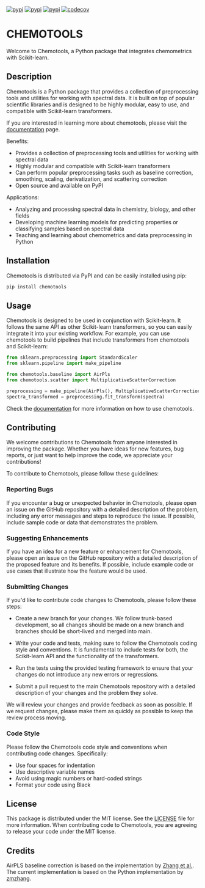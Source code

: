 [![pypi](https://img.shields.io/pypi/v/chemotools)](https://pypi.org/project/chemotools)
[![pypi](https://img.shields.io/pypi/pyversions/chemotools)](https://pypi.org/project/chemotools)
[![pypi](https://img.shields.io/pypi/l/chemotools)](https://github.com/paucablop/chemotools/blob/main/LICENSE)
[![codecov](https://codecov.io/github/paucablop/chemotools/branch/main/graph/badge.svg?token=D7JUJM89LN)](https://codecov.io/github/paucablop/chemotools)

# CHEMOTOOLS

Welcome to Chemotools, a Python package that integrates chemometrics with Scikit-learn.

## Description

Chemotools is a Python package that provides a collection of preprocessing tools and utilities for working with spectral data. It is built on top of popular scientific libraries and is designed to be highly modular, easy to use, and compatible with Scikit-learn transformers.

If you are interested in learning more about chemotools, please visit the [documentation](https://paucablop.github.io/chemotools/) page.

Benefits:
- Provides a collection of preprocessing tools and utilities for working with spectral data
- Highly modular and compatible with Scikit-learn transformers
- Can perform popular preprocessing tasks such as baseline correction, smoothing, scaling, derivatization, and scattering correction
- Open source and available on PyPI

Applications:
- Analyzing and processing spectral data in chemistry, biology, and other fields
- Developing machine learning models for predicting properties or classifying samples based on spectral data
- Teaching and learning about chemometrics and data preprocessing in Python

## Installation

Chemotools is distributed via PyPI and can be easily installed using pip:

```bash
pip install chemotools
```

## Usage

Chemotools is designed to be used in conjunction with Scikit-learn. It follows the same API as other Scikit-learn transformers, so you can easily integrate it into your existing workflow. For example, you can use chemotools to build pipelines that include transformers from chemotools and Scikit-learn:

```python
from sklearn.preprocessing import StandardScaler
from sklearn.pipeline import make_pipeline

from chemotools.baseline import AirPls
from chemotools.scatter import MultiplicativeScatterCorrection

preprocessing = make_pipeline(AirPls(), MultiplicativeScatterCorrection(), StandardScaler(with_std=False)) 
spectra_transformed = preprocessing.fit_transform(spectra)
```

Check the [documentation](https://paucablop.github.io/chemotools/) for more information on how to use chemotools.


## Contributing

We welcome contributions to Chemotools from anyone interested in improving the package. Whether you have ideas for new features, bug reports, or just want to help improve the code, we appreciate your contributions!

To contribute to Chemotools, please follow these guidelines:

### Reporting Bugs

If you encounter a bug or unexpected behavior in Chemotools, please open an issue on the GitHub repository with a detailed description of the problem, including any error messages and steps to reproduce the issue. If possible, include sample code or data that demonstrates the problem.

### Suggesting Enhancements

If you have an idea for a new feature or enhancement for Chemotools, please open an issue on the GitHub repository with a detailed description of the proposed feature and its benefits. If possible, include example code or use cases that illustrate how the feature would be used.

### Submitting Changes

If you'd like to contribute code changes to Chemotools, please follow these steps:

- Create a new branch for your changes. We follow trunk-based development, so all changes should be made on a new branch and branches should be short-lived and merged into main.

- Write your code and tests, making sure to follow the Chemotools coding style and conventions. It is fundamental to include tests for both, the Scikit-learn API and the functionality of the transformers.

- Run the tests using the provided testing framework to ensure that your changes do not introduce any new errors or regressions.

- Submit a pull request to the main Chemotools repository with a detailed description of your changes and the problem they solve.

We will review your changes and provide feedback as soon as possible. If we request changes, please make them as quickly as possible to keep the review process moving.

### Code Style

Please follow the Chemotools code style and conventions when contributing code changes. Specifically:

- Use four spaces for indentation
- Use descriptive variable names
- Avoid using magic numbers or hard-coded strings
- Format your code using Black

## License

This package is distributed under the MIT license. See the [LICENSE](LICENSE) file for more information. When contributing code to Chemotools, you are agreeing to release your code under the MIT license.

## Credits

AirPLS baseline correction is based on the implementation by [Zhang et al.](https://pubs.rsc.org/is/content/articlelanding/2010/an/b922045c). The current implementation is based on the Python implementation by [zmzhang](https://github.com/zmzhang/airPLS).